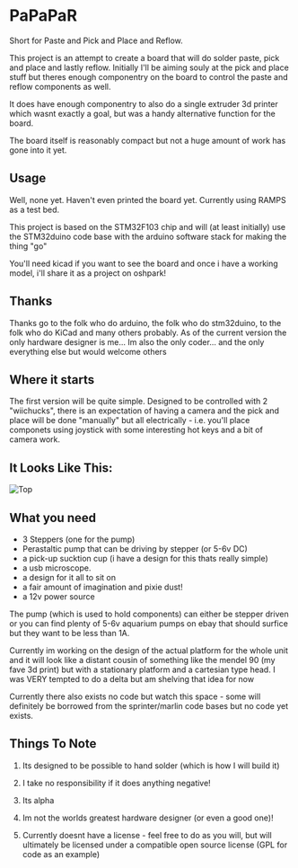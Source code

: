 # PaPaPaR

Short for Paste and Pick and Place and Reflow.

This project is an attempt to create a board that will do solder paste,
pick and place and lastly reflow. Initially I'll be aiming souly at the
pick and place stuff but theres enough componentry on the board to
control the paste and reflow components as well.

It does have enough componentry to also do a single extruder 3d printer
which wasnt exactly a goal, but was a handy alternative function for
the board. 

The board itself is reasonably compact but not a huge amount of work
has gone into it yet.


## Usage

Well, none yet. Haven't even printed the board yet. Currently using
RAMPS as a test bed.

This project is based on the STM32F103 chip and will (at least
initially) use the STM32duino code base with the arduino software
stack for making the thing "go"

You'll need kicad if you want to see the board and once i have a
working model, i'll share it as a project on oshpark!


## Thanks

Thanks go to the folk who do arduino, the folk who do stm32duino, to
the folk who do KiCad and many others probably. As of the current version
the only hardware designer is me... Im also the only coder... and the only
everything else but would welcome others


## Where it starts

The first version will be quite simple. Designed to be controlled with
2 "wiichucks", there is an expectation of having a camera and the pick
and place will be done "manually" but all electrically - i.e. you'll
place componets using joystick with some interesting hot keys and a bit
of camera work.


## It Looks Like This:
![Top](https://rawgit.com/takigama/PaPaPaR/master/hardware/pandp_s.png)


## What you need

- 3 Steppers (one for the pump)
- Perastaltic pump that can be driving by stepper (or 5-6v DC)
- a pick-up sucktion cup (i have a design for this thats really simple)
- a usb microscope.
- a design for it all to sit on
- a fair amount of imagination and pixie dust!
- a 12v power source

The pump (which is used to hold components) can either be stepper driven
or you can find plenty of 5-6v aquarium pumps on ebay that should surfice
but they want to be less than 1A.

Currently im working on the design of the actual platform for the whole
unit and it will look like a distant cousin of something like the mendel
90 (my fave 3d print) but with a stationary platform and a cartesian type
head. I was VERY tempted to do a delta but am shelving that idea for now

Currently there also exists no code but watch this space - some will
definitely be borrowed from the sprinter/marlin code bases but no code
yet exists.


## Things To Note

1. Its designed to be possible to hand solder (which is how I will build
it)

2. I take no responsibility if it does anything negative!

3. Its alpha

4. Im not the worlds greatest hardware designer (or even a good one)!

5. Currently doesnt have a license - feel free to do as you will, but will
ultimately be licensed under a compatible open source license (GPL for code
as an example)
